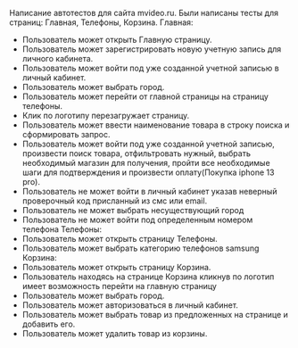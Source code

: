 Написание автотестов для сайта mvideo.ru. 
Были написаны тесты для страниц: Главная, Телефоны, Корзина.
Главная:
- Пользователь может открыть Главную страницу.
- Пользователь может зарегистрировать новую учетную запись для личного кабинета.
- Пользователь может войти под уже созданной учетной записью в личный кабинет.
- Пользователь может выбрать город.
- Пользователь может перейти от главной страницы на страницу телефоны.
- Клик по логотипу перезагружает страницу.
- Пользователь может ввести наименование товара в строку поиска и сформировать запрос.
- Пользователь может войти под уже созданной учетной записью, произвести поиск товара, отфильтровать нужный, выбрать необходимый магазин для получения,
пройти все необходимые шаги для подтверждения и произвести оплату(Покупка iphone 13 pro).
- Пользователь не может войти в личный кабинет указав неверный проверочный код присланный из смс или email.
- Пользователь не может выбрать несуществующий город
- Пользователь не может войти под определенным номером телефона
Телефоны:
- Пользователь может открыть страницу Телефоны.
- Пользователь может выбрать категорию телефонов samsung
Корзина:
- Пользователь может открыть страницу Корзина.
- Пользователь находясь на странице Корзина кликнув по логотип имеет возможность перейти на главную страницу
- Пользователь может выбрать город.
- Пользователь может авторизоваться в личный кабинет.
- Пользователь может выбрать товар из предложенных на странице и добавить его.
- Пользователь может удалить товар из корзины.
